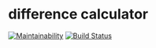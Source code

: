 # difference calculator

[![Maintainability](https://api.codeclimate.com/v1/badges/28a756ed413124621c99/maintainability)](https://codeclimate.com/github/kornienko199004/project-lvl2-s233/maintainability)
[![Build Status](https://travis-ci.org/kornienko199004/project-lvl2-s245.svg?branch=master)](https://travis-ci.org/kornienko199004/project-lvl2-s245)
